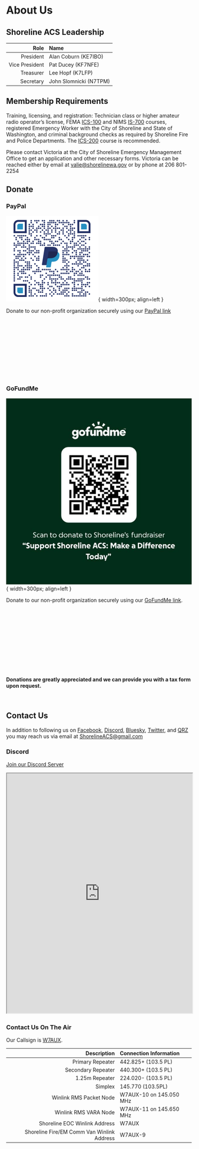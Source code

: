 # About Us
## Shoreline ACS Leadership

| Role | Name |
| ---: | :--- |
| President | Alan Coburn (KE7IBO) |
| Vice President | Pat Ducey (KF7NFE) |
| Treasurer | Lee Hopf (K7LFP) |
| Secretary | John Slomnicki (N7TPM) |

## Membership Requirements
Training, licensing, and registration: Technician class or higher amateur radio operator’s license, FEMA [ICS-100](https://www.google.com/url?q=https%3A%2F%2Ftraining.fema.gov%2Fis%2Fcourseoverview.aspx%3Fcode%3DIS-100.b&sa=D&sntz=1&usg=AOvVaw3xaUrjwsJGxBEpFhSQnYo_) and NIMS [IS-700](https://www.google.com/url?q=https%3A%2F%2Ftraining.fema.gov%2Fis%2Fcourseoverview.aspx%3Fcode%3DIS-700.a&sa=D&sntz=1&usg=AOvVaw035knpZ5rEpGTTpSrgQ-7w) courses, registered Emergency Worker with the City of Shoreline and State of Washington, and criminal background checks as required by Shoreline Fire and Police Departments. The [ICS-200](https://www.google.com/url?q=https%3A%2F%2Ftraining.fema.gov%2Fis%2Fcourseoverview.aspx%3Fcode%3DIS-200.b&sa=D&sntz=1&usg=AOvVaw0LfUU3t1t82bdVomy-k7Vk) course is recommended.

Please contact Victoria at the  City of Shoreline Emergency Management Office to get an application and other necessary forms.  Victoria can be reached either by email at valie@shorelinewa.gov or by phone at 206 801-2254

## Donate

### PayPal

![Donate QR](static/ShorelineACS_paypal_qrcode.png){ width=300px; align=left }

Donate to our non-profit organization securely using our [PayPal link](https://www.paypal.com/US/fundraiser/charity/1886604)
</br>
</br>
</br>
</br>
</br>
</br>
</br>
</br>
</br>
</br>
</br>

### GoFundMe

![GoFundMe QR](static/acs_gofundme.jpg){ width=300px; align=left }

Donate to our non-profit organization securely using our [GoFundMe link](https://www.gofundme.com/f/support-shoreline-acs-make-a-difference-today).

</br>
</br>
</br>
</br>
</br>
</br>
</br>
</br>
</br>
</br>

<b>Donations are greatly appreciated and we can provide you with a tax form upon request.</b>

</br>

## Contact Us

In addition to following us on [Facebook](https://www.facebook.com/shorelineacs), [Discord](https://discord.gg/ZhzPJhbuTN), [Bluesky](https://bsky.app/profile/shorelineacs.org), [Twitter](https://twitter.com/ShorelineACS), and [QRZ](https://www.qrz.com/db/W7AUX) you may reach us via email at ShorelineACS@gmail.com

### Discord

[Join our Discord Server](https://discord.gg/ZhzPJhbuTN)

<iframe src="https://e.widgetbot.io/channels/1316600860058583111/1316600860058583114" allow="clipboard-write; fullscreen" height="650" width="100%"></iframe>

### Contact Us On The Air

Our Callsign is [W7AUX](https://www.qrz.com/db/W7AUX).

| Description | Connection Information |
| --: | :--- |
|Primary Repeater | 442.825+ (103.5 PL)|
|Secondary Repeater | 440.300+ (103.5 PL)|
|1.25m Repeater | 224.020- (103.5 PL)|
|Simplex | 145.770 (103.5PL)|
|Winlink RMS Packet Node | W7AUX-10 on 145.050 MHz|
|Winlink RMS VARA Node | W7AUX-11 on 145.650 MHz|
|Shoreline EOC Winlink Address | W7AUX|
|Shoreline Fire/EM Comm Van Winlink Address |  W7AUX-9|